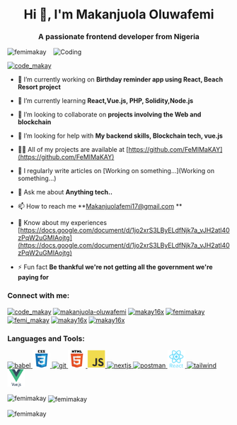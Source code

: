 <h1 align="center">Hi 👋, I'm Makanjuola Oluwafemi</h1>
<h3 align="center">A passionate frontend developer from Nigeria</h3>
<img align="right" alt="Coding" width="400" src="https://cdn.dribbble.com/users/1162077/screenshots/3848914/media/320984a9ca58b3c73274c9259ecf6de8.gif">

<p align="left"> <img src="https://komarev.com/ghpvc/?username=femimakay&label=Profile%20views&color=0e75b6&style=flat" alt="femimakay" /> </p>

<p align="left"> <a href="https://twitter.com/code_makay" target="blank"><img src="https://img.shields.io/twitter/follow/code_makay?logo=twitter&style=for-the-badge" alt="code_makay" /></a> </p>

- 🔭 I’m currently working on **Birthday reminder app using React, Beach Resort project**

- 🌱 I’m currently learning **React,Vue.js, PHP, Solidity,Node.js**

- 👯 I’m looking to collaborate on **projects involving the Web and blockchain**

- 🤝 I’m looking for help with **My backend skills, Blockchain tech, vue.js**

- 👨‍💻 All of my projects are available at [https://github.com/FeMIMaKAY](https://github.com/FeMIMaKAY)

- 📝 I regularly write articles on [Working on something...](Working on something...)

- 💬 Ask me about **Anything tech..**

- 📫 How to reach me **Makanjuolafemi17@gmail.com **

- 📄 Know about my experiences [https://docs.google.com/document/d/1jo2xrS3LByELdfNjk7a_vJH2atl40zPqW2uGMIAojtg](https://docs.google.com/document/d/1jo2xrS3LByELdfNjk7a_vJH2atl40zPqW2uGMIAojtg)

- ⚡ Fun fact **Be thankful we're not getting all the government we're paying for**

<h3 align="left">Connect with me:</h3>
<p align="left">
<a href="https://twitter.com/code_makay" target="blank"><img align="center" src="https://raw.githubusercontent.com/rahuldkjain/github-profile-readme-generator/master/src/images/icons/Social/twitter.svg" alt="code_makay" height="30" width="40" /></a>
<a href="https://linkedin.com/in/makanjuola-oluwafemi" target="blank"><img align="center" src="https://raw.githubusercontent.com/rahuldkjain/github-profile-readme-generator/master/src/images/icons/Social/linked-in-alt.svg" alt="makanjuola-oluwafemi" height="30" width="40" /></a>
<a href="https://stackoverflow.com/users/makay16x" target="blank"><img align="center" src="https://raw.githubusercontent.com/rahuldkjain/github-profile-readme-generator/master/src/images/icons/Social/stack-overflow.svg" alt="makay16x" height="30" width="40" /></a>
<a href="https://fb.com/femimakay" target="blank"><img align="center" src="https://raw.githubusercontent.com/rahuldkjain/github-profile-readme-generator/master/src/images/icons/Social/facebook.svg" alt="femimakay" height="30" width="40" /></a>
<a href="https://instagram.com/femi_makay" target="blank"><img align="center" src="https://raw.githubusercontent.com/rahuldkjain/github-profile-readme-generator/master/src/images/icons/Social/instagram.svg" alt="femi_makay" height="30" width="40" /></a>
<a href="https://dribbble.com/makay16x" target="blank"><img align="center" src="https://raw.githubusercontent.com/rahuldkjain/github-profile-readme-generator/master/src/images/icons/Social/dribbble.svg" alt="makay16x" height="30" width="40" /></a>
<a href="https://www.leetcode.com/makay16x" target="blank"><img align="center" src="https://raw.githubusercontent.com/rahuldkjain/github-profile-readme-generator/master/src/images/icons/Social/leet-code.svg" alt="makay16x" height="30" width="40" /></a>
</p>

<h3 align="left">Languages and Tools:</h3>
<p align="left"> <a href="https://babeljs.io/" target="_blank" rel="noreferrer"> <img src="https://www.vectorlogo.zone/logos/babeljs/babeljs-icon.svg" alt="babel" width="40" height="40"/> </a> <a href="https://www.w3schools.com/css/" target="_blank" rel="noreferrer"> <img src="https://raw.githubusercontent.com/devicons/devicon/master/icons/css3/css3-original-wordmark.svg" alt="css3" width="40" height="40"/> </a> <a href="https://git-scm.com/" target="_blank" rel="noreferrer"> <img src="https://www.vectorlogo.zone/logos/git-scm/git-scm-icon.svg" alt="git" width="40" height="40"/> </a> <a href="https://www.w3.org/html/" target="_blank" rel="noreferrer"> <img src="https://raw.githubusercontent.com/devicons/devicon/master/icons/html5/html5-original-wordmark.svg" alt="html5" width="40" height="40"/> </a> <a href="https://developer.mozilla.org/en-US/docs/Web/JavaScript" target="_blank" rel="noreferrer"> <img src="https://raw.githubusercontent.com/devicons/devicon/master/icons/javascript/javascript-original.svg" alt="javascript" width="40" height="40"/> </a> <a href="https://nextjs.org/" target="_blank" rel="noreferrer"> <img src="https://cdn.worldvectorlogo.com/logos/nextjs-2.svg" alt="nextjs" width="40" height="40"/> </a> <a href="https://postman.com" target="_blank" rel="noreferrer"> <img src="https://www.vectorlogo.zone/logos/getpostman/getpostman-icon.svg" alt="postman" width="40" height="40"/> </a> <a href="https://reactjs.org/" target="_blank" rel="noreferrer"> <img src="https://raw.githubusercontent.com/devicons/devicon/master/icons/react/react-original-wordmark.svg" alt="react" width="40" height="40"/> </a> <a href="https://tailwindcss.com/" target="_blank" rel="noreferrer"> <img src="https://www.vectorlogo.zone/logos/tailwindcss/tailwindcss-icon.svg" alt="tailwind" width="40" height="40"/> </a> <a href="https://vuejs.org/" target="_blank" rel="noreferrer"> <img src="https://raw.githubusercontent.com/devicons/devicon/master/icons/vuejs/vuejs-original-wordmark.svg" alt="vuejs" width="40" height="40"/> </a> </p>

<p><img align="left" src="https://github-readme-stats.vercel.app/api/top-langs?username=femimakay&show_icons=true&locale=en&layout=compact" alt="femimakay" /></p>

<p>&nbsp;<img align="center" src="https://github-readme-stats.vercel.app/api?username=femimakay&show_icons=true&locale=en" alt="femimakay" /></p>

<p><img align="center" src="https://github-readme-streak-stats.herokuapp.com/?user=femimakay&" alt="femimakay" /></p>
